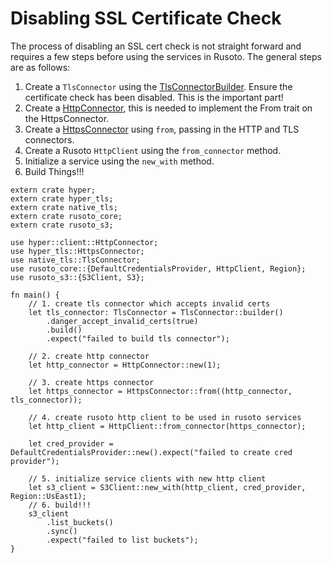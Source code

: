 # Disabling SSL Certificate Check

The process of disabling an SSL cert check is not straight forward and requires
a few steps before using the services in Rusoto. The general steps are as follows:
1. Create a `TlsConnector` using the [TlsConnectorBuilder](https://docs.rs/native-tls/0.2.1/native_tls/struct.TlsConnectorBuilder.html).
Ensure the certificate check has been disabled. This is the important part!
2. Create a [HttpConnector](https://docs.rs/hyper/0.12.11/hyper/client/struct.HttpConnector.html),
this is needed to implement the From trait on the HttpsConnector.
3. Create a [HttpsConnector](https://docs.rs/hyper-tls/0.3.1/hyper_tls/struct.HttpsConnector.html)
using `from`, passing in the HTTP and TLS connectors.
4. Create a Rusoto `HttpClient` using the `from_connector` method.
5. Initialize a service using the `new_with` method.
6. Build Things!!!


```rust, no_run
extern crate hyper;
extern crate hyper_tls;
extern crate native_tls;
extern crate rusoto_core;
extern crate rusoto_s3;

use hyper::client::HttpConnector;
use hyper_tls::HttpsConnector;
use native_tls::TlsConnector;
use rusoto_core::{DefaultCredentialsProvider, HttpClient, Region};
use rusoto_s3::{S3Client, S3};

fn main() {
    // 1. create tls connector which accepts invalid certs
    let tls_connector: TlsConnector = TlsConnector::builder()
        .danger_accept_invalid_certs(true)
        .build()
        .expect("failed to build tls connector");

    // 2. create http connector
    let http_connector = HttpConnector::new(1);

    // 3. create https connector
    let https_connector = HttpsConnector::from((http_connector, tls_connector));

    // 4. create rusoto http client to be used in rusoto services
    let http_client = HttpClient::from_connector(https_connector);

    let cred_provider = DefaultCredentialsProvider::new().expect("failed to create cred provider");

    // 5. initialize service clients with new http client
    let s3_client = S3Client::new_with(http_client, cred_provider, Region::UsEast1);
    // 6. build!!!
    s3_client
        .list_buckets()
        .sync()
        .expect("failed to list buckets");
}
```
